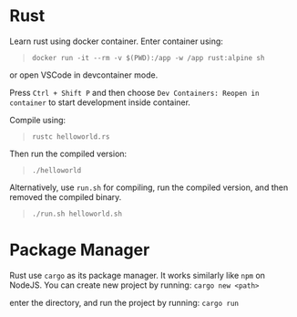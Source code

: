 # Rust

Learn rust using docker container.
Enter container using:
> `docker run -it --rm -v $(PWD):/app -w /app rust:alpine sh`

or open VSCode in devcontainer mode.

Press `Ctrl + Shift P` and then choose `Dev Containers: Reopen in container` to start development inside container.


Compile using:
> `rustc helloworld.rs`

Then run the compiled version:
> `./helloworld`

Alternatively, use `run.sh` for compiling, run the compiled version, and then removed the compiled binary.
> `./run.sh helloworld.sh`

# Package Manager

Rust use `cargo` as its package manager. It works similarly like `npm` on NodeJS.
You can create new project by running:
`cargo new <path>`

enter the directory, and run the project by running:
`cargo run`
